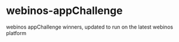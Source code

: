 webinos-appChallenge
====================

webinos appChallenge winners, updated to run on the latest webinos platform